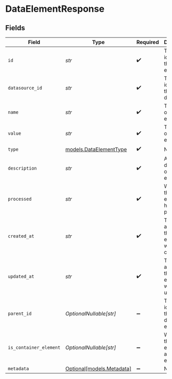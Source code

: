 # DataElementResponse


## Fields

| Field                                                  | Type                                                   | Required                                               | Description                                            | Example                                                |
| ------------------------------------------------------ | ------------------------------------------------------ | ------------------------------------------------------ | ------------------------------------------------------ | ------------------------------------------------------ |
| `id`                                                   | *str*                                                  | :heavy_check_mark:                                     | The unique identifier of the data element              | de_xiTz3                                               |
| `datasource_id`                                        | *str*                                                  | :heavy_check_mark:                                     | The unique identifier of the datasource                | ds_xiTz3                                               |
| `name`                                                 | *str*                                                  | :heavy_check_mark:                                     | The name of the data element                           | My Data Element                                        |
| `value`                                                | *str*                                                  | :heavy_check_mark:                                     | The value of the data element                          | Value                                                  |
| `type`                                                 | [models.DataElementType](../models/dataelementtype.md) | :heavy_check_mark:                                     | N/A                                                    |                                                        |
| `description`                                          | *str*                                                  | :heavy_check_mark:                                     | A description of the data element                      | A data element                                         |
| `processed`                                            | *str*                                                  | :heavy_check_mark:                                     | Whether the data element has been processed            | True                                                   |
| `created_at`                                           | *str*                                                  | :heavy_check_mark:                                     | The date and time the data element was created         | 2021-08-01T12:00:00Z                                   |
| `updated_at`                                           | *str*                                                  | :heavy_check_mark:                                     | The date and time the data element was updated         | 2021-08-01T12:00:00Z                                   |
| `parent_id`                                            | *OptionalNullable[str]*                                | :heavy_minus_sign:                                     | The unique identifier of the parent data element       | de_xiTz3                                               |
| `is_container_element`                                 | *OptionalNullable[str]*                                | :heavy_minus_sign:                                     | Whether the data element is a container element        | True                                                   |
| `metadata`                                             | [Optional[models.Metadata]](../models/metadata.md)     | :heavy_minus_sign:                                     | N/A                                                    |                                                        |